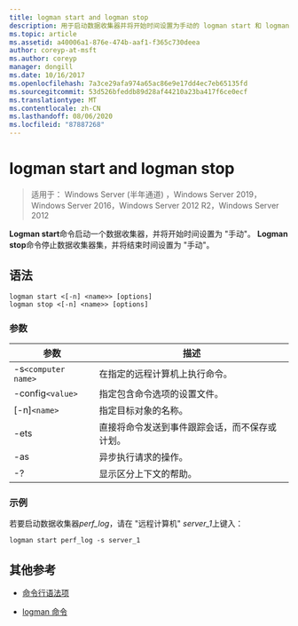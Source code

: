 ```yaml
---
title: logman start and logman stop
description: 用于启动数据收集器并将开始时间设置为手动的 logman start 和 logman 停止命令的参考文章，或停止数据收集器集并将结束时间设置为手动。
ms.topic: article
ms.assetid: a40006a1-876e-474b-aaf1-f365c730deea
author: coreyp-at-msft
ms.author: coreyp
manager: dongill
ms.date: 10/16/2017
ms.openlocfilehash: 7a3ce29afa974a65ac86e9e17dd4ec7eb65135fd
ms.sourcegitcommit: 53d526bfeddb89d28af44210a23ba417f6ce0ecf
ms.translationtype: MT
ms.contentlocale: zh-CN
ms.lasthandoff: 08/06/2020
ms.locfileid: "87887268"
---
```

# <a name="logman-start-and-logman-stop"></a>logman start and logman stop

> 适用于： Windows Server (半年通道) ，Windows Server 2019，Windows Server 2016，Windows Server 2012 R2，Windows Server 2012

**Logman start**命令启动一个数据收集器，并将开始时间设置为 "手动"。 **Logman stop**命令停止数据收集器集，并将结束时间设置为 "手动"。

## <a name="syntax"></a>语法

```
logman start <[-n] <name>> [options]
logman stop <[-n] <name>> [options]
```

### <a name="parameters"></a>参数

| 参数 | 描述 |
| --------- | ----------- |
| -s`<computer name>` | 在指定的远程计算机上执行命令。 |
| -config`<value>` | 指定包含命令选项的设置文件。 |
| [-n]`<name>` | 指定目标对象的名称。 |
| -ets | 直接将命令发送到事件跟踪会话，而不保存或计划。 |
| -as | 异步执行请求的操作。 |
| -? | 显示区分上下文的帮助。 |

### <a name="examples"></a>示例

若要启动数据收集器*perf_log*，请在 "远程计算机" *server_1*上键入：

```
logman start perf_log -s server_1
```

## <a name="additional-references"></a>其他参考

- [命令行语法项](command-line-syntax-key.md)

- [logman 命令](logman.md)
